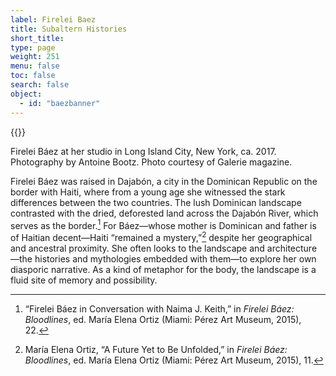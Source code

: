 ```yaml
---
label: Firelei Baez
title: Subaltern Histories
short_title:
type: page
weight: 251
menu: false
toc: false
search: false
object:
  - id: "baezbanner"
---
```

{{<q-figure id="baezbanner" >}}


Firelei Báez at her studio in Long Island City, New York, ca. 2017. Photography by Antoine Bootz. Photo courtesy of Galerie magazine.

Firelei Báez was raised in Dajabón, a city in the Dominican Republic on the border with Haiti, where from a young age she witnessed the stark differences between the two countries. The lush Dominican landscape contrasted with the dried, deforested land across the Dajabón River, which serves as the border.[^1] For Báez—whose mother is Dominican and father is of Haitian decent—Haiti “remained a mystery,”[^2] despite her geographical and ancestral proximity. She often looks to the landscape and architecture—the histories and mythologies embedded with them—to explore her own diasporic narrative. As a kind of metaphor for the body, the landscape is a fluid site of memory and possibility.

[^1]: “Firelei Báez in Conversation with Naima J. Keith,” in *Firelei Báez: Bloodlines*, ed. María Elena Ortiz (Miami: Pérez Art Museum, 2015), 22.

[^2]: María Elena Ortiz, “A Future Yet to Be Unfolded,” in *Firelei Báez: Bloodlines*, ed. María Elena Ortiz (Miami: Pérez Art Museum, 2015), 11.
